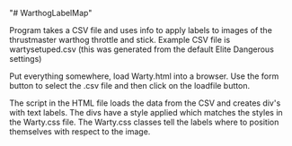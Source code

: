 "# WarthogLabelMap"

Program takes a CSV file and uses info to apply labels to images of the
thrustmaster warthog throttle and stick. Example CSV file is wartysetuped.csv (this was generated from the default Elite Dangerous settings)

Put everything somewhere, load Warty.html into a browser. Use the form button to select the .csv file and then click on the loadfile button.

The script in the HTML file loads the data from the CSV and creates div's with text labels. The divs have a style applied which matches the styles in the Warty.css file. The Warty.css classes tell the labels where to position themselves with respect to the image.


